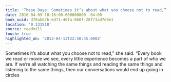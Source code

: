 ```yaml
---
title: 'These Days: Sometimes it’s about what you choose not to read,” she said.…'
date: 2016-04-09 18:16:00.600000000 -04:00
book_uuid: d78ab67b-ed71-46fa-860f-28f73ad7d9e1
location: '0.131518'
source: readmill
touch: true
highlighted_on: '2013-04-13T22:50:45.000Z'
---
```


Sometimes it’s about what you choose not to read,” she said. “Every book we read or movie we see, every little experience becomes a part of who we are. If we’re all watching the same things and reading the same things and listening to the same things, then our conversations would end up going in circles